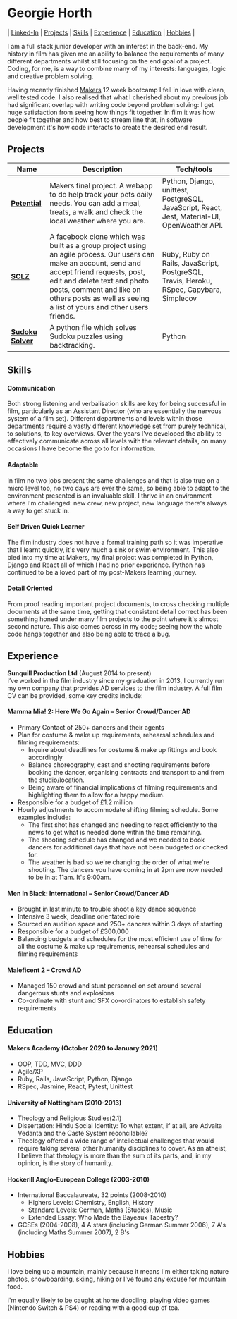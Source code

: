# Georgie Horth

| [Linked-In](https://www.linkedin.com/in/georgie-horth-481961205/) | [Projects](#Projects) | [Skills](#Skills) | [Experience](#Experience) | [Education](#Education) | [Hobbies](#Hobbies) |

I am a full stack junior developer with an interest in the back-end. My history in film has given me an ability to balance the requirements of many different departments whilst still focusing on the end goal of a project. Coding, for me, is a way to combine many of my interests: languages, logic and creative problem solving. 

Having recently finished [Makers]( https://makers.tech/) 12 week bootcamp I fell in love with clean, well tested code. I also realised that what I cherished about my previous job had significant overlap with writing code beyond problem solving: I get huge satisfaction from seeing how things fit together. In film it was how people fit together and how best to stream line that, in software development it's how code interacts to create the desired end result.

## Projects

| Name                         | Description       | Tech/tools        |
| ---------------------------- | ----------------- | ----------------- |
| [**Petential**](https://github.com/stringiest/petential_extension)             | Makers final project. A webapp to do help track your pets daily needs. You can add a meal, treats, a walk and check the local weather where you are.| Python, Django, unittest, PostgreSQL, JavaScript, React, Jest, Material-UI, OpenWeather API. |
| [**SCLZ**](https://github.com/horthbynorthwest/acebook-SCLZ) | A facebook clone which was built as a group project using an agile process. Our users can make an account, send and accept friend requests, post, edit and delete text and photo posts, comment and like on others posts as well as seeing a list of yours and other users friends. | Ruby, Ruby on Rails, JavaScript, PostgreSQL, Travis, Heroku, RSpec, Capybara, Simplecov               |
| [**Sudoku Solver**](https://github.com/horthbynorthwest/sudoku_solver) | A python file which solves Sudoku puzzles using backtracking. | Python |

## Skills

#### Communication
Both strong listening and verbalisation skills are key for being successful in film, particularly as an Assistant Director (who are essentially the nervous system of a film set). Different departments and levels within those departments require a vastly different knowledge set from purely technical, to solutions, to key overviews. Over the years I've developed the ability to effectively communicate across all levels with the relevant details, on many occasions I have become the go to for information.

#### Adaptable
In film no two jobs present the same challenges and that is also true on a micro level too, no two days are ever the same, so being able to adapt to the environment presented is an invaluable skill. I thrive in an environment where I'm challenged: new crew, new project, new language there's always a way to get stuck in.

#### Self Driven Quick Learner 

The film industry does not have a formal training path so it was imperative that I learnt quickly, it's very much a sink or swim environment. This also bled into my time at Makers, my final project was completed in Python, Django and React all of which I had no prior experience. Python has continued to be a loved part of my post-Makers learning journey.

#### Detail Oriented

From proof reading important project documents, to cross checking multiple documents at the same time, getting that consistent detail correct has been something honed under many film projects to the point where it's almost second nature. This also comes across in my code; seeing how the whole code hangs together and also being able to trace a bug.

## Experience

**Sunquill Production Ltd** (August 2014 to present)  
I’ve worked in the film industry since my graduation in 2013, I currently run my own company that provides AD services to the film industry. A full film CV can be provided, some key credits include:

#### Mamma Mia! 2: Here We Go Again – Senior Crowd/Dancer AD
 - Primary Contact of 250+ dancers and their agents
 - Plan for costume & make up requirements, rehearsal schedules and filming requirements:
	 - Inquire about deadlines for costume & make up fittings and book accordingly
	 - Balance choreography, cast and shooting requirements before booking the dancer, organising contracts and transport to and from the studio/location.
	 - Being aware of financial implications of filming requirements and highlighting them to allow for a happy medium.
 - Responsible for a budget of £1.2 million
 - Hourly adjustments to accommodate shifting filming schedule. Some examples include:
	 - The first shot has changed and needing to react efficiently to the news to get what is needed done within the time remaining.
	 - The shooting schedule has changed and we needed to book dancers for additional days that have not been budgeted or checked for.
	 - The weather is bad so we're changing the order of what we're shooting. The dancers you have coming in at 2pm are now needed to be in at 11am. It's 9:00am.
	 

 #### Men In Black: International – Senior Crowd/Dancer AD
 - Brought in last minute to trouble shoot a key dance sequence
 - Intensive 3 week, deadline orientated role
 - Sourced an audition space and 250+ dancers within 3 days of starting
 - Responsible for a budget of £300,000
 - Balancing budgets and schedules for the most efficient use of time for all the costume & make up requirements, rehearsal schedules and filming requirements

 #### Maleficent 2 – Crowd AD
 - Managed 150 crowd and stunt personnel on set around several dangerous stunts and explosions
 - Co-ordinate with stunt and SFX co-ordinators to establish safety requirements


## Education

#### Makers Academy (October 2020 to January 2021)

- OOP, TDD, MVC, DDD
- Agile/XP
- Ruby, Rails, JavaScript, Python, Django
- RSpec, Jasmine, React, Pytest, Unittest

#### University of Nottingham (2010-2013)

- Theology and Religious Studies(2.1)
- Dissertation: Hindu Social Identity: To what extent, if at all, are Advaita Vedanta and the Caste System reconcilable?
- Theology offered a wide range of intellectual challenges that would require taking several other humanity disciplines to cover. As an atheist, I believe that theology is more than the sum of its parts, and, in my opinion, is the story of humanity.

#### Hockerill Anglo-European College (2003-2010)
- International Baccalaureate, 32 points (2008-2010)
  - Highers Levels: Chemistry, English, History
  - Standard Levels: German, Maths (Studies), Music
  - Extended Essay: Who Made the Bayeaux Tapestry?
- GCSEs (2004-2008), 4 A stars (including German Summer 2006), 7 A's (including Maths Summer 2007), 2 B's 


## Hobbies

I love being up a mountain, mainly because it means I'm either taking nature photos, snowboarding, skiing, hiking or I've found any excuse for mountain food.

I'm equally likely to be caught at home doodling, playing video games (Nintendo Switch & PS4) or reading with a good cup of tea.
